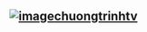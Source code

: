 ## [![image](https://user-images.githubusercontent.com/75318518/144605982-dbd3fb18-8bc0-4734-9db4-f0645f80ac79.PNG)](https://admin1509.github.io/chuongtrinhtv/)[chuongtrinhtv](https://admin1509.github.io/chuongtrinhtv/)

### [](https://admin1509.github.io/chuongtrinhtv//)[](https://admin1509.github.io/chuongtrinhtv//)
